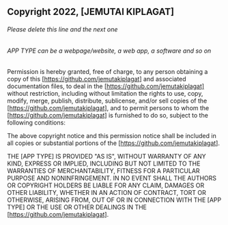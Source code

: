 ## Copyright 2022, [JEMUTAI KIPLAGAT]

###### Please delete this line and the next one
###### APP TYPE can be a webpage/website, a web app, a software and so on

Permission is hereby granted, free of charge, to any person obtaining a copy of this [https://github.com/jemutakiplagat] and associated documentation files, to deal in the [https://github.com/jemutakiplagat] without restriction, including without limitation the rights to use, copy, modify, merge, publish, distribute, sublicense, and/or sell copies of the [https://github.com/jemutakiplagat], and to permit persons to whom the [https://github.com/jemutakiplagat] is furnished to do so, subject to the following conditions:

The above copyright notice and this permission notice shall be included in all copies or substantial portions of the [https://github.com/jemutakiplagat].

THE [APP TYPE] IS PROVIDED "AS IS", WITHOUT WARRANTY OF ANY KIND, EXPRESS OR IMPLIED, INCLUDING BUT NOT LIMITED TO THE WARRANTIES OF MERCHANTABILITY, FITNESS FOR A PARTICULAR PURPOSE AND NONINFRINGEMENT. IN NO EVENT SHALL THE AUTHORS OR COPYRIGHT HOLDERS BE LIABLE FOR ANY CLAIM, DAMAGES OR OTHER LIABILITY, WHETHER IN AN ACTION OF CONTRACT, TORT OR OTHERWISE, ARISING FROM, OUT OF OR IN CONNECTION WITH THE [APP TYPE] OR THE USE OR OTHER DEALINGS IN THE [https://github.com/jemutakiplagat].
